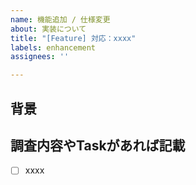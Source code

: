 ```yaml
---
name: 機能追加 / 仕様変更
about: 実装について
title: "[Feature] 対応：xxxx"
labels: enhancement
assignees: ''

---
```


## 背景 
<!-- この課題の目的を記載 -->
<!-- ex. )envファイルに値を書くのでなくarnで読み込めないか調査したところ以下のようにすればできそう{...} -->
<!-- ex. )ページのデータ取得に使用しているSQLの条件 ... でパフォーマンスが下がっていることがわかったので以下のように対応したい{...} -->


## 調査内容やTaskがあれば記載
- [ ] xxxx

